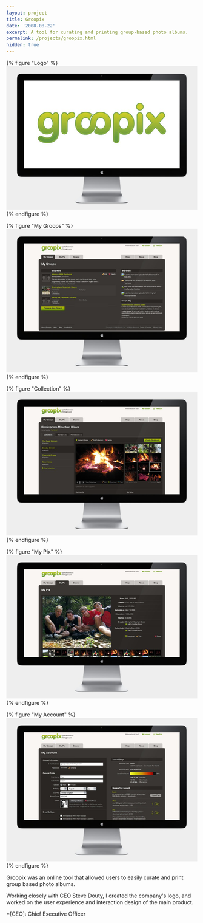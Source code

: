 ```yaml
---
layout: project
title: Groopix
date: '2008-08-22'
excerpt: A tool for curating and printing group-based photo albums.
permalink: /projects/groopix.html
hidden: true
---
```

{% figure "Logo" %}
![](/assets/images/projects/groopix/0.jpg)
{% endfigure %}

{% figure "My Groops" %}
![](/assets/images/projects/groopix/1.jpg)
{% endfigure %}

{% figure "Collection" %}
![](/assets/images/projects/groopix/2.jpg)
{% endfigure %}

{% figure "My Pix" %}
![](/assets/images/projects/groopix/3.jpg)
{% endfigure %}

{% figure "My Account" %}
![](/assets/images/projects/groopix/4.jpg)
{% endfigure %}

Groopix was an online tool that allowed users to easily curate and print group based photo albums.

Working closely with CEO Steve Douty, I created the company's logo, and worked on the user experience and interaction design of the main product.

*[CEO]: Chief Executive Officer
